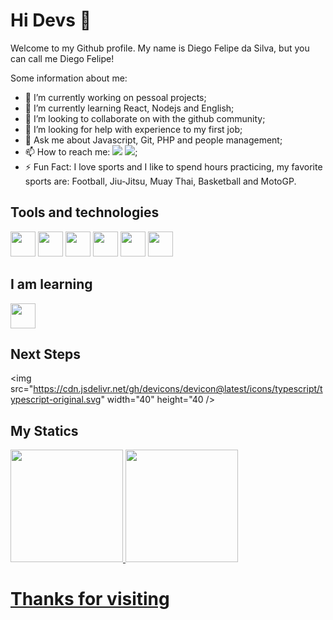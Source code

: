 # Hi Devs 👋

Welcome to my Github profile.
My name is Diego Felipe da Silva, but you can call me Diego Felipe!

Some information about me:

- 🔭 I’m currently working on pessoal projects; 
- 🌱 I’m currently learning React, Nodejs and English;
- 👯 I’m looking to collaborate on with the github community;
- 🤔 I’m looking for help with experience to my first job;
- 💬 Ask me about Javascript, Git, PHP and people management;
- 📫 How to reach me: <a href="https://www.linkedin.com/in/diego-felipe-da-silva-b21289206/" target="_blank"><img loading="lazy" src="https://img.shields.io/badge/-LinkedIn-%230077B5?style=for-the-badge&logo=linkedin&logoColor=white" target="_blank"></a> <a href = "diegofelipe.silva.dev@gmail.com"><img loading="lazy" src="https://img.shields.io/badge/Gmail-D14836?style=for-the-badge&logo=gmail&logoColor=white" target="_blank"></a>;
- ⚡ Fun Fact: I love sports and I like to spend hours practicing, my favorite sports are: Football, Jiu-Jitsu, Muay Thai, Basketball and MotoGP.

## Tools and technologies

<img src="https://cdn.jsdelivr.net/gh/devicons/devicon@latest/icons/html5/html5-original.svg" width="40" height="40"/> <img src="https://cdn.jsdelivr.net/gh/devicons/devicon@latest/icons/css3/css3-original.svg" width="40" height="40"/> <img src="https://cdn.jsdelivr.net/gh/devicons/devicon@latest/icons/javascript/javascript-original.svg" width="40" height="40"/> <img src="https://cdn.jsdelivr.net/gh/devicons/devicon@latest/icons/php/php-original.svg" width="40" height="40"/> <img src="https://cdn.jsdelivr.net/gh/devicons/devicon@latest/icons/git/git-original.svg" width="40" height="40"/> <img src="https://cdn.jsdelivr.net/gh/devicons/devicon@latest/icons/bootstrap/bootstrap-original-wordmark.svg" width="40" height="40"/>
  
## I am learning

<img src="https://cdn.jsdelivr.net/gh/devicons/devicon@latest/icons/react/react-original-wordmark.svg" width="40" height="40" />

## Next Steps

<img src="https://cdn.jsdelivr.net/gh/devicons/devicon@latest/icons/typescript/typescript-original.svg" width="40" height="40 />

## My Statics

<div>
<a href="https://github.com/diegoFelipeDev">
<img loading="lazy" height="180em" src="https://github-readme-stats.vercel.app/api/top-langs/?username=diegoFelipeDev&layout=compact&langs_count=7&theme=dracula"/>
<img loading="lazy" height="180em" src="https://github-readme-stats.vercel.app/api?username=diegoFelipeDev&show_icons=true&theme=dracula&include_all_commits=true&count_private=true"/>
</div>

# Thanks for visiting

